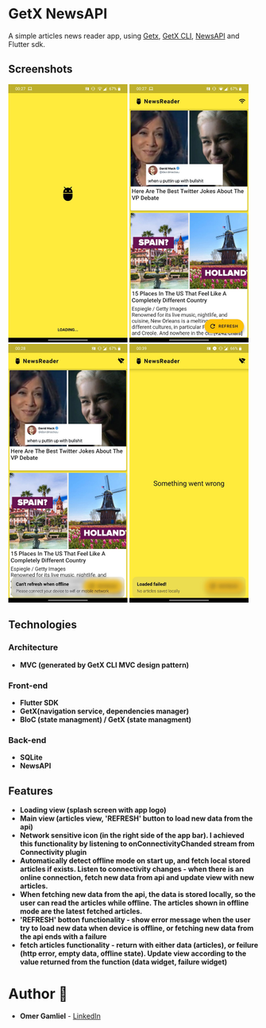 # GetX NewsAPI

A simple articles news reader app, using [Getx](https://pub.dev/packages/get), [GetX CLI](https://pub.dev/packages/get_cli), [NewsAPI](https://newsapi.org/) and Flutter sdk.

## Screenshots

<img src="screenshots/screenshot 2.jpg" width="240px"> <img src="screenshots/screenshot 3.jpg" width="240px"/> <img src="screenshots/screenshot 1.jpg" width="240px"/> <img src="screenshots/screenshot 4.jpg" width="240px"/>


## Technologies
 
### Architecture
- **MVC (generated by GetX CLI MVC design pattern)**

### Front-end
- **Flutter SDK**
- **GetX(navigation service, dependencies manager)**
- **BloC (state managment) / GetX (state managment)**

### Back-end
- **SQLite**
- **NewsAPI** 

## Features

- **Loading view (splash screen with app logo)**
- **Main view (articles view, 'REFRESH' button to load new data from the api)**
- **Network sensitive icon (in the right side of the app bar). I achieved this functionality by listening to onConnectivityChanded stream from Connectivity plugin**
- **Automatically detect offline mode on start up, and fetch local stored articles if exists. Listen to connectivity changes - when there is an online connection, fetch new data from api and update view with new articles.**
- **When fetching new data from the api, the data is stored locally, so the user can read the articles while offline. The articles shown in offline mode are the latest fetched articles.**
- **'REFRESH' botton functionality - show error message when the user try to load new data when device is offline, or fetching new data from the api ends with a failure**
- **fetch articles functionality - return with either data (articles), or feilure (http error, empty data, offline state). Update view according to the value returned from the function (data widget, failure widget)**


# Author 🙋

-   **Omer Gamliel** - [LinkedIn](https://www.linkedin.com/in/omer-gamliel-6a813a188/)
